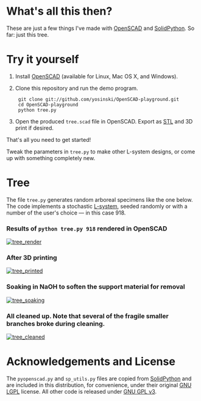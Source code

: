 What's all this then?
=======================

These are just a few things I've made with [OpenSCAD](http://www.openscad.org/) and [SolidPython](https://github.com/SolidCode/SolidPython). So far:  just this tree.



Try it yourself
=======================


1. Install [OpenSCAD](http://www.openscad.org/) (available for Linux, Mac OS X, and Windows).

2. Clone this repository and run the demo program.

        git clone git://github.com/yosinski/OpenSCAD-playground.git
        cd OpenSCAD-playground
        python tree.py

3. Open the produced ```tree.scad``` file in OpenSCAD. Export as [STL](http://en.wikipedia.org/wiki/STL_%28file_format%29) and 3D print if desired.

That's all you need to get started!

Tweak the parameters in ```tree.py``` to make other L-system designs, or come up with something completely new.



Tree
=======================

The file ```tree.py``` generates random arboreal specimens like the one below. The code implements a stochastic [L-system](http://en.wikipedia.org/wiki/L-system), seeded randomly or with a number of the user's choice &mdash; in this case 918.

### Results of ```python tree.py 918``` rendered in OpenSCAD

[![tree_render](https://github.com/yosinski/OpenSCAD-playground/raw/master/resultsTree918/tree_918_500.png)](https://github.com/yosinski/OpenSCAD-playground/raw/master/resultsTree918/tree_918.png)

### After 3D printing

[![tree_printed](https://github.com/yosinski/OpenSCAD-playground/raw/master/resultsTree918/tree_918_printed_500.jpg)](https://github.com/yosinski/OpenSCAD-playground/raw/master/resultsTree918/tree_918_printed.jpg)

### Soaking in NaOH to soften the support material for removal

[![tree_soaking](https://github.com/yosinski/OpenSCAD-playground/raw/master/resultsTree918/tree_918_soaking_500.jpg)](https://github.com/yosinski/OpenSCAD-playground/raw/master/resultsTree918/tree_918_soaking.jpg)

### All cleaned up. Note that several of the fragile smaller branches broke during cleaning.

[![tree_cleaned](https://github.com/yosinski/OpenSCAD-playground/raw/master/resultsTree918/tree_918_cleaned_500.jpg)](https://github.com/yosinski/OpenSCAD-playground/raw/master/resultsTree918/tree_918_cleaned.jpg)



Acknowledgements and License
=======================

The ```pyopenscad.py``` and ```sp_utils.py``` files are copied from [SolidPython](https://github.com/SolidCode/SolidPython) and are included in this distribution, for convenience, under their original [GNU LGPL](http://www.gnu.org/licenses/lgpl.txt) license. All other code is released under [GNU GPL v3](http://www.gnu.org/licenses/gpl.txt).
